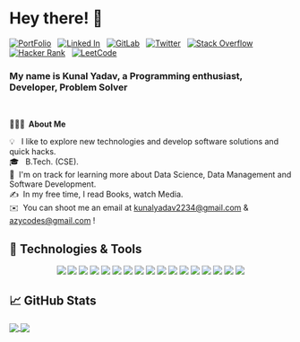 # Hey there! :wave:

[![PortFolio](https://img.shields.io/badge/-PortFolio-B7472A?style=flat-informational&logo=codacy&logoColor=white)](https://kunalyadav19.github.io/) &nbsp; 
[![Linked In](https://img.shields.io/badge/-LinkedIn-blue?style=flat-informational&logo=linkedin&logoColor=white)](https://www.linkedin.com/in//) &nbsp; 
[![GitLab](https://img.shields.io/badge/-GitLab-330F63?style=flat-informational&logo=gitlab&logoColor=white)](https://gitlab.com/) &nbsp; 
[![Twitter](https://img.shields.io/badge/-Twitter-1DA1F2?style=flat-informational&logo=twitter&logoColor=white)](https://twitter.com/) &nbsp; 
[![Stack Overflow](https://img.shields.io/badge/-Stackoverflow-F48024?style=flat-informational&logo=stackoverflow&logoColor=white)](https://stackoverflow.com/users/) &nbsp; 
[![Hacker Rank](https://img.shields.io/badge/-HackerRank-2ec866?style=flat-informational&logo=hackerrank&logoColor=white)](https://www.hackerrank.com/) &nbsp; 
[![LeetCode](https://img.shields.io/badge/-LeetCode-FF8C00?style=flat-informational&logo=leetcode&logoColor=white)](https://leetcode.com//) &nbsp; 

### My name is Kunal Yadav, a Programming enthusiast, Developer, Problem Solver
<br>

**👨🏻‍💻 &nbsp;About Me**

💡 &nbsp;&nbsp;I like to explore new technologies and develop software solutions and quick hacks.\
🎓 &nbsp; B.Tech. (CSE).\
🌱 &nbsp;I'm on track for learning more about Data Science, Data Management and Software Development.\
✍️ &nbsp;In my free time, I read Books, watch Media.\
✉️ &nbsp;You can shoot me an email at kunalyadav2234@gmail.com & azycodes@gmail.com !


## 🔧 Technologies & Tools
<p align='center'>
  <a href="https://github.com/azycodez"><img src="https://img.shields.io/badge/Code-Python-informational?style=flat&logo=python&logoColor=white&color=2bbc8a"/></a>
  <a href="https://github.com/azycodez"><img src="https://img.shields.io/badge/Code-CPP-informational?style=flat&logo=c&logoColor=white&color=2bbc8a"/></a>
  <a href="https://github.com/azycodez"><img src="https://img.shields.io/badge/Code-JavaScript-informational?style=flat&logo=javascript&logoColor=white&color=2bbc8a"/></a>
  <a href="https://github.com/azycodez"><img src="https://img.shields.io/badge/Code-HTML-informational?style=flat&logo=html5&logoColor=white&color=2bbc8a"/></a>
  <a href="https://github.com/azycodez"><img src="https://img.shields.io/badge/Code-CSS-informational?style=flat&logo=css3&logoColor=white&color=2bbc8a"/></a>
  <a href="https://github.com/azycodez"><img src="https://img.shields.io/badge/Code-React%20Js-informational?style=flat&logo=react&logoColor=white&color=2bbc8a"/></a>
  <a href="https://github.com/azycodez"><img src="https://img.shields.io/badge/Code-Django-informational?style=flat&logo=django&logoColor=white&color=2bbc8a"/></a>
  <a href="https://github.com/azycodez"><img src="https://img.shields.io/badge/Code-Flutter-informational?style=flat&logo=flutter&logoColor=white&color=2bbc8a"/></a>
  <a href="https://github.com/azycodez"><img src="https://img.shields.io/badge/Code-Dart-informational?style=flat&logo=dart&logoColor=white&color=2bbc8a"/></a>
  <a href="https://github.com/azycodez"><img src="https://img.shields.io/badge/Code-Google%20Cloud%20Storage-informational?style=flat&logo=googlecloud&logoColor=white&color=2bbc8a"/></a>
  <a href="https://github.com/azycodez"><img src="https://img.shields.io/badge/Code-Docker-informational?style=flat&logo=docker&logoColor=white&color=2bbc8a"/></a>
  <a href="https://github.com/azycodez"><img src="https://img.shields.io/badge/Code-Arduino-informational?style=flat&logo=arduino&logoColor=white&color=2bbc8a"/></a>
  <a href="https://github.com/azycodez"><img src="https://img.shields.io/badge/Code-Pycharm-informational?style=flat&logo=pycharm&logoColor=white&color=2bbc8a"/></a>
  <a href="https://github.com/azycodez"><img src="https://img.shields.io/badge/Code-Visual%20Studio%20Code-informational?style=flat&logo=visual-studio-code&logoColor=white&color=2bbc8a"/></a>
  <a href="https://github.com/azycodez"><img src="https://img.shields.io/badge/Code-Adobe%20Photoshop-informational?style=flat&logo=adobe-photoshop&logoColor=white&color=2bbc8a"/></a>
  <a href="https://github.com/azycodez"><img src="https://img.shields.io/badge/Code-Figma-informational?style=flat&logo=figma&logoColor=white&color=2bbc8a"/></a>
  <a href="https://github.com/azycodez"><img src="https://img.shields.io/badge/Code-Adobe Illustrator-informational?style=flat&logo=Adobe Illustrator&logoColor=white&color=2bbc8a"/></a>
  
</p>


## &#x1f4c8; GitHub Stats
<a href="https://github.com/kunalyadav19">
  <img align="center" src="https://github-readme-stats.vercel.app/api/top-langs/?username=azycodez&layout=compact&theme=radical&&langs_count=8" />
</a>
<a href="https://github.com/kunalyadav19">
  <img align="center" src="https://github-readme-stats.vercel.app/api?username=azycodez&theme=radical" />
</a>

